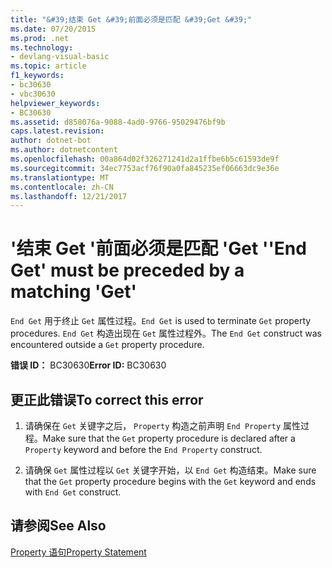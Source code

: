 ```yaml
---
title: "&#39;结束 Get &#39;前面必须是匹配 &#39;Get &#39;"
ms.date: 07/20/2015
ms.prod: .net
ms.technology:
- devlang-visual-basic
ms.topic: article
f1_keywords:
- bc30630
- vbc30630
helpviewer_keywords:
- BC30630
ms.assetid: d858076a-9088-4ad0-9766-95029476bf9b
caps.latest.revision: 
author: dotnet-bot
ms.author: dotnetcontent
ms.openlocfilehash: 00a864d02f326271241d2a1ffbe6b5c61593de9f
ms.sourcegitcommit: 34ec7753acf76f90a0fa845235ef06663dc9e36e
ms.translationtype: MT
ms.contentlocale: zh-CN
ms.lasthandoff: 12/21/2017
---
```

# <a name="39end-get39-must-be-preceded-by-a-matching-39get39"></a><span data-ttu-id="e840a-102">&#39;结束 Get &#39;前面必须是匹配 &#39;Get &#39;</span><span class="sxs-lookup"><span data-stu-id="e840a-102">&#39;End Get&#39; must be preceded by a matching &#39;Get&#39;</span></span>
<span data-ttu-id="e840a-103">`End Get` 用于终止 `Get` 属性过程。</span><span class="sxs-lookup"><span data-stu-id="e840a-103">`End Get` is used to terminate `Get` property procedures.</span></span> <span data-ttu-id="e840a-104">`End Get` 构造出现在 `Get` 属性过程外。</span><span class="sxs-lookup"><span data-stu-id="e840a-104">The `End Get` construct was encountered outside a `Get` property procedure.</span></span>  
  
 <span data-ttu-id="e840a-105">**错误 ID：** BC30630</span><span class="sxs-lookup"><span data-stu-id="e840a-105">**Error ID:** BC30630</span></span>  
  
## <a name="to-correct-this-error"></a><span data-ttu-id="e840a-106">更正此错误</span><span class="sxs-lookup"><span data-stu-id="e840a-106">To correct this error</span></span>  
  
1.  <span data-ttu-id="e840a-107">请确保在 `Get` 关键字之后， `Property` 构造之前声明 `End Property` 属性过程。</span><span class="sxs-lookup"><span data-stu-id="e840a-107">Make sure that the `Get` property procedure is declared after a `Property` keyword and before the `End Property` construct.</span></span>  
  
2.  <span data-ttu-id="e840a-108">请确保 `Get` 属性过程以 `Get` 关键字开始，以 `End Get` 构造结束。</span><span class="sxs-lookup"><span data-stu-id="e840a-108">Make sure that the `Get` property procedure begins with the `Get` keyword and ends with `End Get` construct.</span></span>  
  
## <a name="see-also"></a><span data-ttu-id="e840a-109">请参阅</span><span class="sxs-lookup"><span data-stu-id="e840a-109">See Also</span></span>  
 [<span data-ttu-id="e840a-110">Property 语句</span><span class="sxs-lookup"><span data-stu-id="e840a-110">Property Statement</span></span>](../../visual-basic/language-reference/statements/property-statement.md)  

